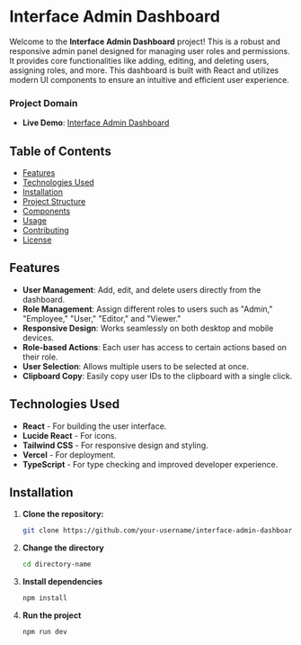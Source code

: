 # Interface Admin Dashboard

Welcome to the **Interface Admin Dashboard** project! This is a robust and responsive admin panel designed for managing user roles and permissions. It provides core functionalities like adding, editing, and deleting users, assigning roles, and more. This dashboard is built with React and utilizes modern UI components to ensure an intuitive and efficient user experience.

### Project Domain
- **Live Demo**: [Interface Admin Dashboard](https://interface-admin-dashboard.vercel.app/)

## Table of Contents

- [Features](#features)
- [Technologies Used](#technologies-used)
- [Installation](#installation)
- [Project Structure](#project-structure)
- [Components](#components)
- [Usage](#usage)
- [Contributing](#contributing)
- [License](#license)

## Features

- **User Management**: Add, edit, and delete users directly from the dashboard.
- **Role Management**: Assign different roles to users such as "Admin," "Employee," "User," "Editor," and "Viewer."
- **Responsive Design**: Works seamlessly on both desktop and mobile devices.
- **Role-based Actions**: Each user has access to certain actions based on their role.
- **User Selection**: Allows multiple users to be selected at once.
- **Clipboard Copy**: Easily copy user IDs to the clipboard with a single click.

## Technologies Used

- **React** - For building the user interface.
- **Lucide React** - For icons.
- **Tailwind CSS** - For responsive design and styling.
- **Vercel** - For deployment.
- **TypeScript** - For type checking and improved developer experience.

## Installation

1. **Clone the repository:**

   ```bash
   git clone https://github.com/your-username/interface-admin-dashboard.git

2. **Change the directory**
    ```bash
    cd directory-name
3. **Install dependencies**
    ```bash
    npm install 
4. **Run the project**
    ```bash
    npm run dev

    